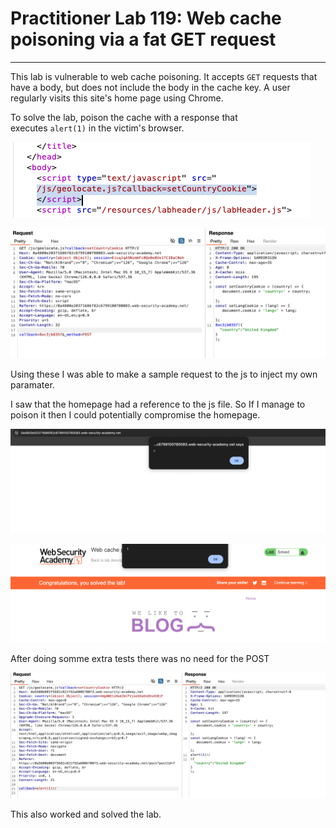 # Practitioner Lab 119: Web cache poisoning via a fat GET request

---

This lab is vulnerable to web cache poisoning. It accepts `GET` requests that have a body, but does not include the body in the cache key. A user regularly visits this site's home page using Chrome.

To solve the lab, poison the cache with a response that executes `alert(1)` in the victim's browser.

![Untitled](Practitioner%20Lab%20119%20Web%20cache%20poisoning%20via%20a%20fat%20b68ce0781470483c84edb64456ad2fee/Untitled.png)

![Untitled](Practitioner%20Lab%20119%20Web%20cache%20poisoning%20via%20a%20fat%20b68ce0781470483c84edb64456ad2fee/Untitled%201.png)

Using these I was able to make a sample request to the js to inject my own paramater. 

I saw that the homepage had a reference to the js file. So If I manage to poison it then I could potentially compromise the homepage.

![Untitled](Practitioner%20Lab%20119%20Web%20cache%20poisoning%20via%20a%20fat%20b68ce0781470483c84edb64456ad2fee/Untitled%202.png)

![Untitled](Practitioner%20Lab%20119%20Web%20cache%20poisoning%20via%20a%20fat%20b68ce0781470483c84edb64456ad2fee/Untitled%203.png)

After doing somme extra tests there was no need for the POST

![Untitled](Practitioner%20Lab%20119%20Web%20cache%20poisoning%20via%20a%20fat%20b68ce0781470483c84edb64456ad2fee/Untitled%204.png)

This also worked and solved the lab.